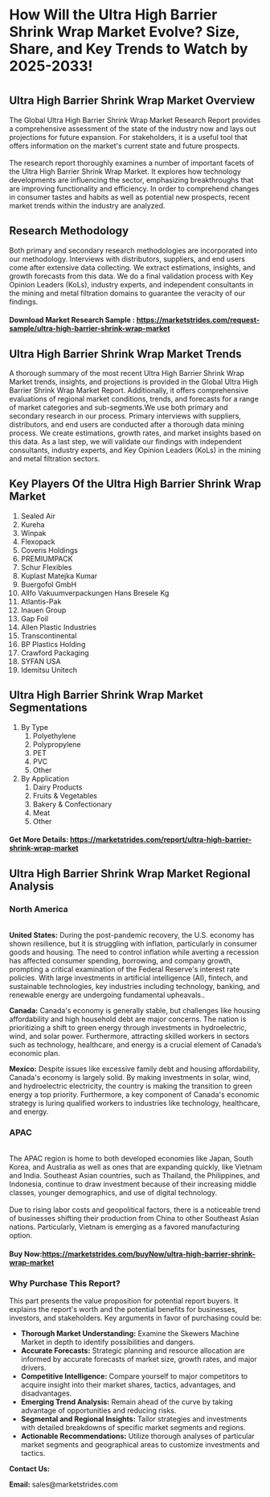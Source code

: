 <h1>How Will the Ultra High Barrier Shrink Wrap Market Evolve? Size, Share, and Key Trends to Watch by 2025-2033!<h1>
<h2>Ultra High Barrier Shrink Wrap Market Overview</h2>
<p>The Global Ultra High Barrier Shrink Wrap Market Research Report provides a comprehensive assessment of the state of the industry now and lays out projections for future expansion. For stakeholders, it is a useful tool that offers information on the market's current state and future prospects. <br /><br />The research report thoroughly examines a number of important facets of the Ultra High Barrier Shrink Wrap Market. It explores how technology developments are influencing the sector, emphasizing breakthroughs that are improving functionality and efficiency. In order to comprehend changes in consumer tastes and habits as well as potential new prospects, recent market trends within the industry are analyzed.</p>
<h2>Research Methodology</h2>
<p>Both primary and secondary research methodologies are incorporated into our methodology. Interviews with distributors, suppliers, and end users come after extensive data collecting. We extract estimations, insights, and growth forecasts from this data. We do a final validation process with Key Opinion Leaders (KoLs), industry experts, and independent consultants in the mining and metal filtration domains to guarantee the veracity of our findings.</p>
<h4>Download Market Research Sample : <a href="https://marketstrides.com/request-sample/ultra-high-barrier-shrink-wrap-market">https://marketstrides.com/request-sample/ultra-high-barrier-shrink-wrap-market</a></h4>
<h2>Ultra High Barrier Shrink Wrap Market Trends</h2>
<p>A thorough summary of the most recent Ultra High Barrier Shrink Wrap Market trends, insights, and projections is provided in the Global Ultra High Barrier Shrink Wrap Market Report. Additionally, it offers comprehensive evaluations of regional market conditions, trends, and forecasts for a range of market categories and sub-segments.We use both primary and secondary research in our process. Primary interviews with suppliers, distributors, and end users are conducted after a thorough data mining process. We create estimations, growth rates, and market insights based on this data. As a last step, we will validate our findings with independent consultants, industry experts, and Key Opinion Leaders (KoLs) in the mining and metal filtration sectors.</p>
<h2>Key Players Of the Ultra High Barrier Shrink Wrap Market</h2>
<ol>
<li>Sealed Air</li>
<li>Kureha</li>
<li>Winpak</li>
<li>Flexopack</li>
<li>Coveris Holdings</li>
<li>PREMIUMPACK</li>
<li>Schur Flexibles</li>
<li>Kuplast Matejka Kumar</li>
<li>Buergofol GmbH</li>
<li>Allfo Vakuumverpackungen Hans Bresele Kg</li>
<li>Atlantis-Pak</li>
<li>Inauen Group</li>
<li>Gap Foil</li>
<li>Allen Plastic Industries</li>
<li>Transcontinental</li>
<li>BP Plastics Holding</li>
<li>Crawford Packaging</li>
<li>SYFAN USA</li>
<li>Idemitsu Unitech</li>
</ol>
<h2>Ultra High Barrier Shrink Wrap Market Segmentations</h2>
<ol>
<li>By Type
<ol>
<li>Polyethylene</li>
<li>Polypropylene</li>
<li>PET</li>
<li>PVC</li>
<li>Other</li>
</ol>
</li>
<li>By Application
<ol>
<li>Dairy Products</li>
<li>Fruits &amp; Vegetables</li>
<li>Bakery &amp; Confectionary</li>
<li>Meat</li>
<li>Other</li>
</ol>
</li>
</ol>
<h4>Get More Details: <a href="https://marketstrides.com/report/ultra-high-barrier-shrink-wrap-market">https://marketstrides.com/report/ultra-high-barrier-shrink-wrap-market</a></h4>
<h2>Ultra High Barrier Shrink Wrap Market Regional Analysis</h2>
<h3>North America</h3>
<p><br /><strong>United States:</strong> During the post-pandemic recovery, the U.S. economy has shown resilience, but it is struggling with inflation, particularly in consumer goods and housing. The need to control inflation while averting a recession has affected consumer spending, borrowing, and company growth, prompting a critical examination of the Federal Reserve's interest rate policies. With large investments in artificial intelligence (AI), fintech, and sustainable technologies, key industries including technology, banking, and renewable energy are undergoing fundamental upheavals..</p>
<p><strong>Canada:</strong> Canada's economy is generally stable, but challenges like housing affordability and high household debt are major concerns. The nation is prioritizing a shift to green energy through investments in hydroelectric, wind, and solar power. Furthermore, attracting skilled workers in sectors such as technology, healthcare, and energy is a crucial element of Canada&rsquo;s economic plan.</p>
<p><strong>Mexico:</strong> Despite issues like excessive family debt and housing affordability, Canada's economy is largely solid. By making investments in solar, wind, and hydroelectric electricity, the country is making the transition to green energy a top priority. Furthermore, a key component of Canada's economic strategy is luring qualified workers to industries like technology, healthcare, and energy.</p>
<h3>APAC</h3>
<p><br />The APAC region is home to both developed economies like Japan, South Korea, and Australia as well as ones that are expanding quickly, like Vietnam and India. Southeast Asian countries, such as Thailand, the Philippines, and Indonesia, continue to draw investment because of their increasing middle classes, younger demographics, and use of digital technology. <br /> <br />Due to rising labor costs and geopolitical factors, there is a noticeable trend of businesses shifting their production from China to other Southeast Asian nations. Particularly, Vietnam is emerging as a favored manufacturing option.</p>
<h4>Buy Now:<a href="https://marketstrides.com/buyNow/ultra-high-barrier-shrink-wrap-market">https://marketstrides.com/buyNow/ultra-high-barrier-shrink-wrap-market</a></h4>
<h3>Why Purchase This Report?</h3>
<p>This part presents the value proposition for potential report buyers. It explains the report's worth and the potential benefits for businesses, investors, and stakeholders. Key arguments in favor of purchasing could be:</p>
<ul>
<li><strong>Thorough Market Understanding:</strong> Examine the Skewers Machine Market in depth to identify possibilities and dangers.</li>
<li><strong>Accurate Forecasts:</strong> Strategic planning and resource allocation are informed by accurate forecasts of market size, growth rates, and major drivers.</li>
<li><strong>Competitive Intelligence:</strong> Compare yourself to major competitors to acquire insight into their market shares, tactics, advantages, and disadvantages.</li>
<li><strong>Emerging Trend Analysis:</strong> Remain ahead of the curve by taking advantage of opportunities and reducing risks.</li>
<li><strong>Segmental and Regional Insights:</strong> Tailor strategies and investments with detailed breakdowns of specific market segments and regions.</li>
<li><strong>Actionable Recommendations:</strong> Utilize thorough analyses of particular market segments and geographical areas to customize investments and tactics.</li>
</ul>
<p><strong>Contact Us:</strong></p>
<p><strong>Email:</strong> <a>sales@marketstrides.com</a></p>
